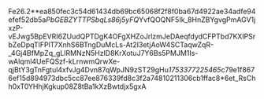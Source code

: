 Fe26.2**ea850fec3c54d61434db69bc65068f2f8f0ba67d4922ae34adfe94efef52db5a*PbGEBZYTTPSbqLs86j5yFQ*YvfQOQNF5Ik_8HnZBYgvgPmAGV1jxzP-vEJwg5BpEVRI6ZUudQPTDgK4OFgXHZoJrlzmJeDAeqfdydCFPTbd7KXIPSrbZeDpqTlFPlT7XnhS6BTngDuMcLs-At2I3etjAoW4SCTaqwZqR-_4Gj4BfMpZq_gLlRMNzN5HzlD8KrXotuJ7Y6Bs5PMJM1Is-wAlqml4UeFQSzf-kLrnwmQrwXe-qjBtY3gTnFgtul4xfvJg4Dvn87qWpJN9zST29gHu*1753377225465*c79e1f8676ef15d894973dbc5cc87ee876339fd8c3f2a74810211306cb1ffac8*6et_RsChh0xT0YHhjKgkup08Z8tBa1kXzBwtdjx5gxA
